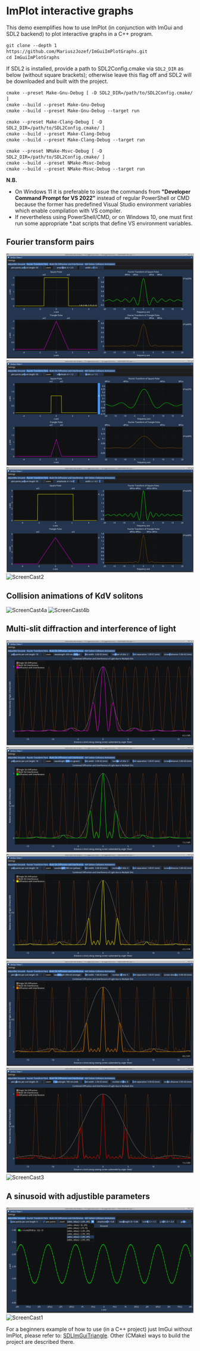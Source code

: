 # ImPlot interactive graphs

This demo exemplifies how to use ImPlot (in conjunction with ImGui and SDL2 backend) to plot interactive graphs in a C++ program.

```
git clone --depth 1 https://github.com/MariuszJozef/ImGuiImPlotGraphs.git
cd ImGuiImPlotGraphs
```

If SDL2 is installed, provide a path to SDL2Config.cmake via `SDL2_DIR` as below (without square brackets); otherwise leave this flag off and SDL2 will be downloaded and built with the project.

```
cmake --preset Make-Gnu-Debug [ -D SDL2_DIR=/path/to/SDL2Config.cmake/ ]
cmake --build --preset Make-Gnu-Debug
cmake --build --preset Make-Gnu-Debug --target run
```

```
cmake --preset Make-Clang-Debug [ -D SDL2_DIR=/path/to/SDL2Config.cmake/ ]
cmake --build --preset Make-Clang-Debug
cmake --build --preset Make-Clang-Debug --target run
```

```
cmake --preset NMake-Msvc-Debug [ -D SDL2_DIR=/path/to/SDL2Config.cmake/ ]
cmake --build --preset NMake-Msvc-Debug
cmake --build --preset NMake-Msvc-Debug --target run
```

**N.B.**

- On Windows 11 it is preferable to issue the commands from **"Developer Command Prompt for VS 2022"** instead of regular PowerShell or CMD because the former has predefined Visual Studio environment variables which enable compilation with VS compiler.
- If nevertheless using PowerShell/CMD, or on Windows 10, one must first run some appropriate *.bat scripts that define VS environment variables.

## Fourier transform pairs

![ScreenShot2a](ScreenShots/ScreenShot2a.png)
![ScreenShot2b](ScreenShots/ScreenShot2b.png)
![ScreenShot2c](ScreenShots/ScreenShot2c.png)
![ScreenCast2](ScreenShots/ScreenCast2.gif)

## Collision animations of KdV solitons

![ScreenCast4a](ScreenShots/ScreenCast4a.gif)
![ScreenCast4b](ScreenShots/ScreenCast4b.gif)

## Multi-slit diffraction and interference of light

![ScreenShot3a](ScreenShots/ScreenShot3a.png)
![ScreenShot3b](ScreenShots/ScreenShot3b.png)
![ScreenShot3c](ScreenShots/ScreenShot3c.png)
![ScreenShot3d](ScreenShots/ScreenShot3d.png)
![ScreenShot3e](ScreenShots/ScreenShot3e.png)
![ScreenCast3](ScreenShots/ScreenCast3.gif)

## A sinusoid with adjustible parameters

![ScreenShot1](ScreenShots/ScreenShot1.png)
![ScreenCast1](ScreenShots/ScreenCast1.gif)

For a beginners example of how to use (in a C++ project) just ImGui without ImPlot, please refer to:
[SDLImGuiTriangle](https://github.com/MariuszJozef/SDLImGuiTriangle.git).
Other (CMake) ways to build the project are described there.
